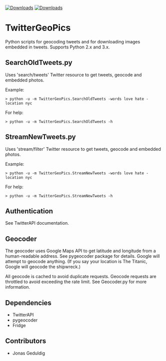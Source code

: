 [![Downloads](https://pypip.in/d/TwitterGeoPics/badge.png)](https://crate.io/packages/TwitterGeoPics)
[![Downloads](https://pypip.in/v/TwitterGeoPics/badge.png)](https://crate.io/packages/TwitterGeoPics)

TwitterGeoPics
==============
Python scripts for geocoding tweets and for downloading images embedded in tweets.  Supports Python 2.x and 3.x.

SearchOldTweets.py
-----------------
Uses 'search/tweets' Twitter resource to get tweets, geocode and embedded photos.

Example:

	> python -u -m TwitterGeoPics.SearchOldTweets -words love hate -location nyc

For help:

	> python -u -m TwitterGeoPics.SearchOldTweets -h

StreamNewTweets.py
-----------------
Uses 'stream/filter' Twitter resource to get tweets, geocode and embedded photos.

Example:

	> python -u -m TwitterGeoPics.StreamNewTweets -words love hate -location nyc

For help:

	> python -u -m TwitterGeoPics.StreamNewTweets -h
	
Authentication
--------------
See TwitterAPI documentation.

Geocoder
--------
The geocoder uses Google Maps API to get latitude and longitude from a human-readable address.  See pygeocoder package for details.  Google will attempt to geocode anything.  (If you say your location is The Titanic, Google will geocode the shipwreck.)

All geocode is cached to avoid duplicate requests.  Geocode requests are throttled to avoid exceeding the rate limit.  See Geocoder.py for more information.

Dependencies
-----------
* TwitterAPI
* pygeocoder
* Fridge

Contributors
------------
* Jonas Geduldig
